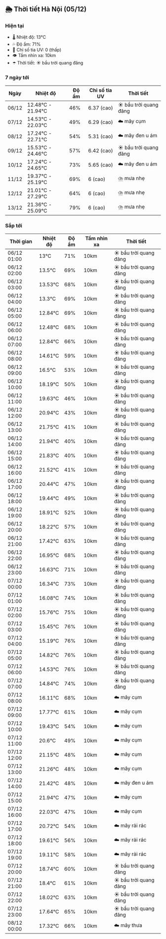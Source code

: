 ## 🌦️ Thời tiết Hà Nội (05/12)

### Hiện tại

- 🌡️ Nhiệt độ: 13℃
- 💦 Độ ẩm: 71%
- 🌟 Chỉ số tia UV: 0 (thấp)
- 👁️ Tầm nhìn xa: 10km
- ☂️ Thời tiết: ☀️ bầu trời quang đãng

### 7 ngày tới

| Ngày | Nhiệt độ | Độ ẩm | Chỉ số tia UV | Thời tiết |
| --- | --- | --- | --- | --- |
| 06/12 | 12.48℃ - 21.94℃ | 46% | 6.37 (cao) | ☀️ bầu trời quang đãng |
| 07/12 | 14.53℃ - 22.03℃ | 49% | 6.29 (cao) | ☁️ mây cụm |
| 08/12 | 17.24℃ - 22.71℃ | 54% | 5.31 (cao) | ☁️ mây đen u ám |
| 09/12 | 15.53℃ - 24.46℃ | 57% | 6.42 (cao) | ☀️ bầu trời quang đãng |
| 10/12 | 17.24℃ - 24.65℃ | 73% | 5.65 (cao) | ☁️ mây đen u ám |
| 11/12 | 19.37℃ - 25.19℃ | 69% | 6 (cao) | ⛈️ mưa nhẹ |
| 12/12 | 21.01℃ - 27.29℃ | 64% | 6 (cao) | ⛈️ mưa nhẹ |
| 13/12 | 21.36℃ - 25.09℃ | 79% | 6 (cao) | ⛈️ mưa nhẹ |

### Sắp tới

| Thời gian | Nhiệt độ | Độ ẩm | Tầm nhìn xa | Thời tiết |
| --- | --- | --- | --- | --- |
| 06/12 01:00 | 13℃ | 71% | 10km | ☀️ bầu trời quang đãng |
| 06/12 02:00 | 13.5℃ | 69% | 10km | ☀️ bầu trời quang đãng |
| 06/12 03:00 | 13.53℃ | 68% | 10km | ☀️ bầu trời quang đãng |
| 06/12 04:00 | 13.3℃ | 69% | 10km | ☀️ bầu trời quang đãng |
| 06/12 05:00 | 12.84℃ | 69% | 10km | ☀️ bầu trời quang đãng |
| 06/12 06:00 | 12.48℃ | 68% | 10km | ☀️ bầu trời quang đãng |
| 06/12 07:00 | 12.84℃ | 66% | 10km | ☀️ bầu trời quang đãng |
| 06/12 08:00 | 14.61℃ | 59% | 10km | ☀️ bầu trời quang đãng |
| 06/12 09:00 | 16.5℃ | 53% | 10km | ☀️ bầu trời quang đãng |
| 06/12 10:00 | 18.19℃ | 50% | 10km | ☀️ bầu trời quang đãng |
| 06/12 11:00 | 19.63℃ | 46% | 10km | ☀️ bầu trời quang đãng |
| 06/12 12:00 | 20.94℃ | 43% | 10km | ☀️ bầu trời quang đãng |
| 06/12 13:00 | 21.75℃ | 41% | 10km | ☀️ bầu trời quang đãng |
| 06/12 14:00 | 21.94℃ | 40% | 10km | ☀️ bầu trời quang đãng |
| 06/12 15:00 | 21.83℃ | 40% | 10km | ☀️ bầu trời quang đãng |
| 06/12 16:00 | 21.52℃ | 41% | 10km | ☀️ bầu trời quang đãng |
| 06/12 17:00 | 20.44℃ | 47% | 10km | ☀️ bầu trời quang đãng |
| 06/12 18:00 | 19.44℃ | 49% | 10km | ☀️ bầu trời quang đãng |
| 06/12 19:00 | 18.91℃ | 52% | 10km | ☀️ bầu trời quang đãng |
| 06/12 20:00 | 18.22℃ | 57% | 10km | ☀️ bầu trời quang đãng |
| 06/12 21:00 | 17.42℃ | 63% | 10km | ☀️ bầu trời quang đãng |
| 06/12 22:00 | 16.95℃ | 68% | 10km | ☀️ bầu trời quang đãng |
| 06/12 23:00 | 16.63℃ | 71% | 10km | ☀️ bầu trời quang đãng |
| 07/12 00:00 | 16.34℃ | 73% | 10km | ☀️ bầu trời quang đãng |
| 07/12 01:00 | 16.08℃ | 74% | 10km | ☀️ bầu trời quang đãng |
| 07/12 02:00 | 15.76℃ | 75% | 10km | ☀️ bầu trời quang đãng |
| 07/12 03:00 | 15.45℃ | 76% | 10km | ☀️ bầu trời quang đãng |
| 07/12 04:00 | 15.19℃ | 76% | 10km | ☀️ bầu trời quang đãng |
| 07/12 05:00 | 14.82℃ | 76% | 10km | ☀️ bầu trời quang đãng |
| 07/12 06:00 | 14.53℃ | 76% | 10km | ☀️ bầu trời quang đãng |
| 07/12 07:00 | 14.84℃ | 74% | 10km | ☀️ bầu trời quang đãng |
| 07/12 08:00 | 16.11℃ | 68% | 10km | ☁️ mây cụm |
| 07/12 09:00 | 17.77℃ | 61% | 10km | ☁️ mây cụm |
| 07/12 10:00 | 19.43℃ | 54% | 10km | ☁️ mây cụm |
| 07/12 11:00 | 20.6℃ | 49% | 10km | ☁️ mây cụm |
| 07/12 12:00 | 21.15℃ | 48% | 10km | ☁️ mây cụm |
| 07/12 13:00 | 21.26℃ | 48% | 10km | ☁️ mây cụm |
| 07/12 14:00 | 21.42℃ | 48% | 10km | ☁️ mây đen u ám |
| 07/12 15:00 | 21.94℃ | 47% | 10km | ☁️ mây cụm |
| 07/12 16:00 | 22.03℃ | 47% | 10km | ☁️ mây cụm |
| 07/12 17:00 | 20.72℃ | 54% | 10km | ☁️ mây rải rác |
| 07/12 18:00 | 19.61℃ | 56% | 10km | ☁️ mây rải rác |
| 07/12 19:00 | 19.11℃ | 58% | 10km | ☁️ mây rải rác |
| 07/12 20:00 | 18.74℃ | 60% | 10km | ☀️ bầu trời quang đãng |
| 07/12 21:00 | 18.4℃ | 61% | 10km | ☀️ bầu trời quang đãng |
| 07/12 22:00 | 18.02℃ | 63% | 10km | ☀️ bầu trời quang đãng |
| 07/12 23:00 | 17.64℃ | 65% | 10km | ☀️ bầu trời quang đãng |
| 08/12 00:00 | 17.32℃ | 66% | 10km | ☁️ mây thưa |
